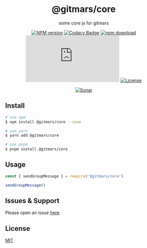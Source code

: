 <div style="text-align: center;" align="center">

# @gitmars/core

some core js for gitmars

[![NPM version][npm-image]][npm-url]
[![Codacy Badge][codacy-image]][codacy-url]
[![npm download][download-image]][download-url]
[![gzip][gzip-image]][gzip-url]
[![License][license-image]][license-url]

[![Sonar][sonar-image]][sonar-url]

</div>

## Install

```bash
# use npm
$ npm install @gitmars/core --save

# use yarn
$ yarn add @gitmars/core

# use pnpm
$ pnpm install @gitmars/core
```

## Usage

```js
const { sendGroupMessage } = require('@gitmars/core')

sendGroupMessage()
```

## Issues & Support

Please open an issue [here](https://github.com/saqqdy/@gitmars/core/issues).

## License

[MIT](LICENSE)

[npm-image]: https://img.shields.io/npm/v/@gitmars/core.svg?style=flat-square
[npm-url]: https://npmjs.org/package/@gitmars/core
[codacy-image]: https://app.codacy.com/project/badge/Grade/f70d4880e4ad4f40aa970eb9ee9d0696
[codacy-url]: https://www.codacy.com/gh/saqqdy/@gitmars/core/dashboard?utm_source=github.com&utm_medium=referral&utm_content=saqqdy/@gitmars/core&utm_campaign=Badge_Grade
[download-image]: https://img.shields.io/npm/dm/@gitmars/core.svg?style=flat-square
[download-url]: https://npmjs.org/package/@gitmars/core
[gzip-image]: http://img.badgesize.io/https://unpkg.com/@gitmars/core/index.js?compression=gzip&label=gzip%20size:%20JS
[gzip-url]: http://img.badgesize.io/https://unpkg.com/@gitmars/core/index.js?compression=gzip&label=gzip%20size:%20JS
[license-image]: https://img.shields.io/badge/License-MIT-blue.svg
[license-url]: LICENSE
[sonar-image]: https://sonarcloud.io/api/project_badges/quality_gate?project=saqqdy_gitmars
[sonar-url]: https://sonarcloud.io/dashboard?id=saqqdy_gitmars

